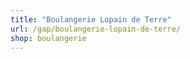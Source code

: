 ```yaml
---
title: "Boulangerie Lopain de Terre"
url: /gap/boulangerie-lopain-de-terre/
shop: boulangerie
---
```

